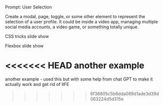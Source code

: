 Prompt: User Selection

Create a modal, page, toggle, or some other element to represent the selection of a user profile. It could be inside a video app, managing multiple social media accounts, a video game, or something totally unique.

<!-- https://medium.com/illumination/how-to-build-a-slideshow-using-html-css-and-javascript-977ecbdbf48c -->

CSS tricks slide show

<!-- https://css-tricks.com/css-only-carousel/ -->

Flexbox slide show

<!-- https://stackoverflow.com/questions/71198858/css-slider-with-flex -->

<<<<<<< HEAD
another example
=======
another example - used this but with some help from chat GPT to make it actually work and get rid of IIFE
>>>>>>> 6f38805c5b6dda089d1ade3d39d063224d5d315e

<!-- https://dev.to/kevinkh89/carousel-with-little-to-zero-javascript-using-flexbox-and-overflow-37il -->
